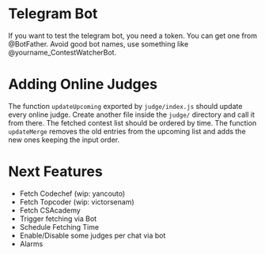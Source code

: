 # Telegram Bot
If you want to test the telegram bot, you need a token. You can get one from @BotFather. Avoid good bot names, use something like @yourname_ContestWatcherBot.

# Adding Online Judges
The function `updateUpcoming` exported by `judge/index.js` should update every online judge. Create another file inside the `judge/` directory and call it from there. The fetched contest list should be ordered by time. The function `updateMerge` removes the old entries from the upcoming list and adds the new ones keeping the input order.

# Next Features
- Fetch Codechef (wip: yancouto)
- Fetch Topcoder (wip: victorsenam)
- Fetch CSAcademy
- Trigger fetching via Bot
- Schedule Fetching Time
- Enable/Disable some judges per chat via bot
- Alarms
